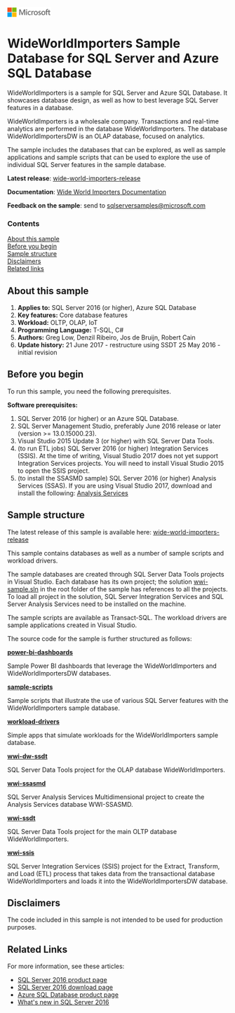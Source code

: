 ![](./media/solutions-microsoft-logo-small.png)
# WideWorldImporters Sample Database for SQL Server and Azure SQL Database

WideWorldImporters is a sample for SQL Server and Azure SQL Database. It showcases database design, as well as how to best leverage SQL Server features in a database.

WideWorldImporters is a wholesale company. Transactions and real-time analytics are performed in the database WideWorldImporters. The database WideWorldImportersDW is an OLAP database, focused on analytics.

The sample includes the databases that can be explored, as well as sample applications and sample scripts that can be used to explore the use of individual SQL Server features in the sample database.

**Latest release**: [wide-world-importers-release](http://go.microsoft.com/fwlink/?LinkID=800630)

**Documentation**: [Wide World Importers Documentation](http://go.microsoft.com/fwlink/?LinkID=800631)

**Feedback on the sample**: send to [sqlserversamples@microsoft.com](mailto:sqlserversamples@microsoft.com)

### Contents

[About this sample](#about-this-sample)<br/>
[Before you begin](#before-you-begin)<br/>
[Sample structure](#run-this-sample)<br/>
[Disclaimers](#disclaimers)<br/>
[Related links](#related-links)<br/>


<a name=about-this-sample></a>

## About this sample

<!-- Delete the ones that don't apply -->
1. **Applies to:** SQL Server 2016 (or higher), Azure SQL Database
1. **Key features:** Core database features
1. **Workload:** OLTP, OLAP, IoT
1. **Programming Language:** T-SQL, C#
1. **Authors:** Greg Low, Denzil Ribeiro, Jos de Bruijn, Robert Cain
1. **Update history:**
	21 June 2017 - restructure using SSDT
	25 May 2016 - initial revision


<a name=before-you-begin></a>

## Before you begin

To run this sample, you need the following prerequisites.

**Software prerequisites:**

<!-- Examples -->
1. SQL Server 2016 (or higher) or an Azure SQL Database.
1. SQL Server Management Studio, preferably June 2016 release or later (version >= 13.0.15000.23).
1. Visual Studio 2015 Update 3 (or higher) with SQL Server Data Tools.
1. (to run ETL jobs) SQL Server 2016 (or higher) Integration Services (SSIS). At the time of writing, Visual Studio 2017 does not yet support Integration Services projects. You will need to install Visual Studio 2015 to open the SSIS project.
1. (to install the SSASMD sample) SQL Server 2016 (or higher) Analysis Services (SSAS). If you are using Visual Studio 2017, download and install the following: [Analysis Services](https://marketplace.visualstudio.com/items?itemName=ProBITools.MicrosoftAnalysisServicesModelingProjects)

<a name=run-this-sample></a>

## Sample structure

The latest release of this sample is available here: [wide-world-importers-release](http://go.microsoft.com/fwlink/?LinkID=800630)

This sample contains databases as well as a number of sample scripts and workload drivers.

The sample databases are created through SQL Server Data Tools projects in Visual Studio. Each database has its own project; the solution [wwi-sample.sln](wwi-sample.sln) in the root folder of the sample has references to all the projects. To load all project in the solution, SQL Server Integration Services and SQL Server Analysis Services need to be installed on the machine.

The sample scripts are available as Transact-SQL. The workload drivers are sample applications created in Visual Studio.

The source code for the sample is further structured as follows:

__[power-bi-dashboards](power-bi-dashboards/)__

Sample Power BI dashboards that leverage the WideWorldImporters and WideWorldImportersDW databases.

__[sample-scripts](sample-scripts/)__

Sample scripts that illustrate the use of various SQL Server features with the WideWorldImporters sample database.

__[workload-drivers](workload-drivers/)__

Simple apps that simulate workloads for the WideWorldImporters sample database.

__[wwi-dw-ssdt](wwi-dw-ssdt/)__

SQL Server Data Tools project for the OLAP database WideWorldImporters.

__[wwi-ssasmd](wwi-ssasmd/)__

SQL Server Analysis Services Multidimensional project to create the Analysis Services database WWI-SSASMD.

__[wwi-ssdt](wwi-ssdt/)__

SQL Server Data Tools project for the main OLTP database WideWorldImporters.

__[wwi-ssis](wwi-ssis/)__

SQL Server Integration Services (SSIS) project for the Extract, Transform, and Load (ETL) process that takes data from the transactional database WideWorldImporters and loads it into the WideWorldImportersDW database.



<a name=disclaimers></a>

## Disclaimers
The code included in this sample is not intended to be used for production purposes.

<a name=related-links></a>

## Related Links
<!-- Links to more articles. Remember to delete "en-us" from the link path. -->
For more information, see these articles:
- [SQL Server 2016 product page](https://www.microsoft.com/server-cloud/products/sql-server-2016/)
- [SQL Server 2016 download page](https://www.microsoft.com/evalcenter/evaluate-sql-server-2016)
- [Azure SQL Database product page](https://azure.microsoft.com/services/sql-database/)
- [What's new in SQL Server 2016](https://msdn.microsoft.com/en-us/library/bb500435.aspx)
